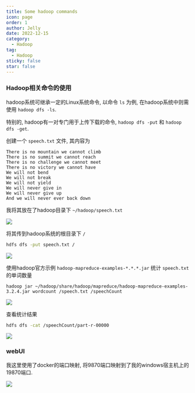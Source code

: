 ```yaml
---
title: Some hadoop commands
icon: page
order: 1
author: Jelly
date: 2022-12-15
category:
  - Hadoop
tag:
  - Hadoop
sticky: false
star: false
---
```


### Hadoop相关命令的使用

<!-- more -->

hadoop系统可继承一定的Linux系统命令, 以命令 `ls` 为例, 在hadoop系统中则需使用 `hadoop dfs -ls`.

特别的, hadoop有一对专门用于上传下载的命令, `hadoop dfs -put` 和 `hadoop dfs -get`.

创建一个 `speech.txt` 文件, 其内容为
```
There is no mountain we cannot climb
There is no summit we cannot reach
There is no challenge we cannot meet
There is no victory we cannot have
We will not bend
We will not break
We will not yield
We will never give in
We will never give up
And we will never ever back down
```

我将其放在了hadoop目录下 `~/hadoop/speech.txt`

![](https://cdn.jsdelivr.net/gh/jellyqwq/PictureBed@main/2022/12/8cd77591-a5f1-4dab-b76d-b343bd80edfb.png)

将其传到hadoop系统的根目录下 `/`
```sh
hdfs dfs -put speech.txt /
```

![](https://cdn.jsdelivr.net/gh/jellyqwq/PictureBed@main/2022/12/a0bcc1e1-086f-4b10-aeba-0cff3fa23377.png)

使用hadoop官方示例 `hadoop-mapreduce-examples-*.*.*.jar` 统计 `speech.txt` 的单词数量
```
hadoop jar ~/hadoop/share/hadoop/mapreduce/hadoop-mapreduce-examples-3.2.4.jar wordcount /speech.txt /speechCount
```

![](https://cdn.jsdelivr.net/gh/jellyqwq/PictureBed@main/2022/12/d4a7448d-188a-4c80-ab34-a29bfed1ea3e.png)

查看统计结果
```sh
hdfs dfs -cat /speechCount/part-r-00000
```

![](https://cdn.jsdelivr.net/gh/jellyqwq/PictureBed@main/2022/12/d2ae5a28-01a9-455e-bad5-04f96c8494c2.png)

### webUI

我这里使用了docker的端口映射, 将9870端口映射到了我的windows宿主机上的19870端口.

![](https://cdn.jsdelivr.net/gh/jellyqwq/PictureBed@main/2022/12/9571978e-178a-4be9-a98d-83446d539736.png)